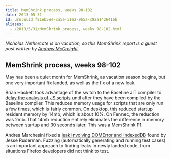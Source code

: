 ```yaml
---
title: MemShrink process, weeks 98-102
date: 2013-05-31
id: urn:uuid:f81eb5ee-ca5e-11e2-9b5a-c82a1426416b
aliases:
  - /2013/5/31/MemShrink_process,_weeks_98-102.html
---
```


*Nicholas Nethercote is on vacation, so this MemShrink report is a
guest post written by [Andrew McCreight][mccr8-twitter].*

## MemShrink process, weeks 98-102

May has been a quiet month for MemShrink, as vacation season begins, but one very important fix landed, as well as the fix of a new leak.

Brian Hackett took advantage of the switch to the Baseline JIT compiler to [delay the analysis of JS scripts](https://bugzilla.mozilla.org/show_bug.cgi?id=865059) until after they have been compiled by the Baseline compiler. This reduces memory usage for scripts that are only run a few times, which is fairly common. On desktop, this reduced startup resident memory by 14mb, which is about 10%. On Fennec, the reduction was 2mb. That 14mb reduction entirely eliminates the difference in memory between startup and 30 seconds later. This was a MemShrink P1.

Andrea Marchesini fixed a [leak involving DOMError and IndexedDB](https://bugzilla.mozilla.org/show_bug.cgi?id=874252) found by Jesse Ruderman.  Fuzzing (automatically generating and running test cases) is an important approach to finding leaks in newly landed code, from situations Firefox developers did not think to test.

[mccr8-twitter]: https://twitter.com/amccreight
